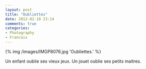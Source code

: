 ```yaml
---
layout: post
title: "Oubliettes"
date: 2012-02-18 23:14
comments: true
categories:
- Photography
- Francais
---
```

{% img /images/IMGP8076.jpg 'Oubliettes.' %}

Un enfant oublie ses vieux jeux. Un jouet oublie ses petits maitres.
